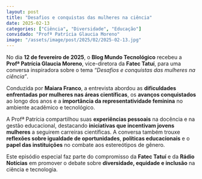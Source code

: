 ```yaml
---
layout: post
title: "Desafios e conquistas das mulheres na ciência"
date: 2025-02-13
categories: ["Ciência", "Diversidade", "Educação"]
convidado: "Profª Patrícia Glaucia Moreno"
image: "/assets/image/post/2025/02/2025-02-13.jpg"
---
```


No dia **12 de fevereiro de 2025**, o **Blog Mundo Tecnológico** recebeu a **Profª Patrícia Glaucia Moreno**, vice-diretora da **Fatec Tatuí**, para uma conversa inspiradora sobre o tema *“Desafios e conquistas das mulheres na ciência”*.  

Conduzida por **Maiara Franco**, a entrevista abordou as **dificuldades enfrentadas por mulheres nas áreas científicas**, os **avanços conquistados** ao longo dos anos e a **importância da representatividade feminina** no ambiente acadêmico e tecnológico.

A Profª Patrícia compartilhou suas **experiências pessoais** na docência e na gestão educacional, destacando **iniciativas que incentivam jovens mulheres** a seguirem carreiras científicas. A conversa também trouxe **reflexões sobre igualdade de oportunidades**, **políticas educacionais** e o **papel das instituições** no combate aos estereótipos de gênero.

Este episódio especial faz parte do compromisso da **Fatec Tatuí** e da **Rádio Notícias** em promover o debate sobre **diversidade, equidade e inclusão** na ciência e tecnologia.
